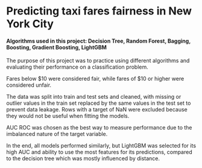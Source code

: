 # Predicting taxi fares fairness in New York City

#### Algorithms used in this project: Decision Tree, Random Forest, Bagging, Boosting, Gradient Boosting, LightGBM

The purpose of this project was to practice using different algorithms and evaluating their performance on a classification problem.

Fares below $10 were considered fair, while fares of $10 or higher were considered unfair.

The data was split into train and test sets and cleaned, with missing or outlier values in the train set replaced by the same values in the test set to prevent data leakage. Rows with a target of NaN were excluded because they would not be useful when fitting the models.

AUC ROC was chosen as the best way to measure performance due to the imbalanced nature of the target variable.

In the end, all models performed similarly, but LightGBM was selected for its high AUC and ability to use the most features for its predictions, compared to the decision tree which was mostly influenced by distance.